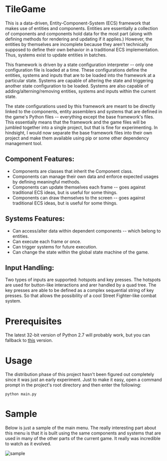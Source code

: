 # TileGame

This is a data-driven, Entity-Component-System (ECS) framework that makes use of entities and components. Entities are essentially a collection of 
components and components hold data for the most part (along with defining methods for rendering and updating if it applies.) However, the entities 
by themselves are incomplete because they aren't technically supposed to define their own behavior in a traditional ECS implementation. Thus, 
systems exist to update entities in batches.

This framework is driven by a state configuration interpreter -- only one configuration file is loaded at a time. These configurations define the
entities, systems and inputs that are to be loaded into the framework at a particular state. Systems are capable of altering the state and triggering
another state configuration to be loaded. Systems are also capable of adding/alterning/removing entities, systems and inputs within the current
state.

The state configurations used by this framework are meant to be directly linked to the components, entity assemblers and systems that are defined in
the game's Python files -- everything except the base framework's files. This essentially means that the framework and the game files will be jumbled
together into a single project, but that is fine for experimenting. In hindsight, I would now separate the base framework files into their own project 
and make them available using pip or some other dependency management tool.

## Component Features:
* Components are classes that inherit the Component class.
* Components can manage their own data and enforce expected usages by defining meaningful methods.
* Components can update themselves each frame -- goes against traditional ECS ideas, but is useful for some things.
* Components can draw themselves to the screen -- goes against traditional ECS ideas, but is useful for some things.

## Systems Features:
* Can access/alter data within dependent components -- which belong to entities.
* Can execute each frame or once.
* Can trigger systems for future execution.
* Can change the state within the global state machine of the game.

## Input Handling:
Two types of inputs are supported: hotspots and key presses. The hotspots are used for button-like interactions and arer handled by a quad tree.
The key presses are able to be defined as a complex sequential string of key presses. So that allows the possibility of a cool Street Fighter-like 
combat system.

# Prerequisites

The latest 32-bit version of Python 2.7 will probably work, but you can fallback to [this](https://www.python.org/downloads/release/python-2715/) version.

# Usage

The distribution phase of this project hasn't been figured out completely since it was just an early experiment. 
Just to make it easy, open a command prompt in the project's root directory and then enter the following:

```
python main.py
```

# Sample

Below is just a sample of the main menu. The really interesting part about this menu is that it is built using the same
components and systems that are used in many of the other parts of the current game. It really was incredible to watch as it evolved.

![sample](https://github.com/jawaff/TileGame/blob/master/images/sample.jpg?raw=true)